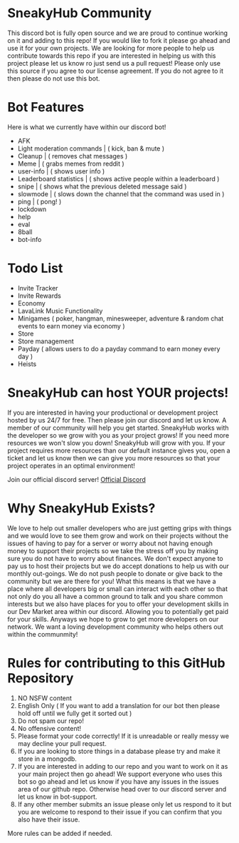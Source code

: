 # SneakyHub Community

This discord bot is fully open source and we are proud to continue working on it and adding to this repo! If you would like to fork it please go ahead and use it for your own projects. We are looking for more people to help us contribute towards this repo if you are interested in helping us with this project please let us know ro just send us a pull request! Please only use this source if you agree to our license agreement. If you do not agree to it then please do not use this bot.

# Bot Features

Here is what we currently have within our discord bot!

- AFK
- Light moderation commands |            ( kick, ban & mute )
- Cleanup                   |            ( removes chat messages )
- Meme                      |            ( grabs memes from reddit )
- user-info                 |            ( shows user info )
- Leaderboard statistics    |            ( shows active people within a leaderboard )
- snipe                     |            ( shows what the previous deleted message said )
- slowmode                  |            ( slows down the channel that the command was used in )
- ping                      |            ( pong! )
- lockdown
- help
- eval
- 8ball
- bot-info

# Todo List

- Invite Tracker
- Invite Rewards
- Economy
- LavaLink Music Functionality
- Minigames ( poker, hangman, minesweeper, adventure & random chat events to earn money via economy )
- Store
- Store management
- Payday ( allows users to do a payday command to earn money every day )
- Heists



# SneakyHub can host YOUR projects!

If you are interested in having your productional or development project hosted by us 24/7 for free. Then please join our discord and let us know. A member of our community will help you get started. SneakyHub works with the developer so we grow with you as your project grows! If you need more resources we won't slow you down! SneakyHub will grow with you. If your project requires more resources than our default instance gives you, open a ticket and let us know then we can give you more resources so that your project operates in an optimal environment!

Join our official discord server!
[Official Discord](https://sneakyhub.com/discord "SneakyHub Official Discord")

# Why SneakyHub Exists?

We love to help out smaller developers who are just getting grips with things and we would love to see them grow and work on their projects without the issues of having to pay for a server or worry about not having enough money to support their projects so we take the stress off you by making sure you do not have to worry about finances. We don't expect anyone to pay us to host their projects but we do accept donations to help us with our monthly out-goings. We do not push people to donate or give back to the community but we are there for you! What this means is that we have a place where all developers big or small can interact with each other so that not only do you all have a common ground to talk and you share common interests but we also have places for you to offer your development skills in our Dev Market area within our discord. Allowing you to potentially get paid for your skills. Anyways we hope to grow to get more developers on our network. We want a loving development community who helps others out within the communmity!

# Rules for contributing to this GitHub Repository

1. NO NSFW content
2. English Only ( If you want to add a translation for our bot then please hold off until we fully get it sorted out )
3. Do not spam our repo!
4. No offensive content!
5. Please format your code correctly! If it is unreadable or really messy we may decline your pull request.
6. If you are looking to store things in a database please try and make it store in a mongodb.
7. If you are interested in adding to our repo and you want to work on it as your main project then go ahead! We support everyone who uses this bot so go ahead and let us know if you have any issues in the issues area of our github repo. Otherwise head over to our discord server and let us know in bot-support.
8. If any other member submits an issue please only let us respond to it but you are welcome to respond to their issue if you can confirm that you also have their issue.

More rules can be added if needed.
